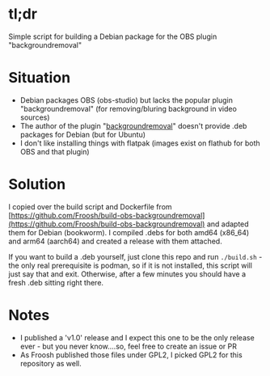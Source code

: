 # tl;dr
Simple script for building a Debian package for the OBS plugin "backgroundremoval"

# Situation
* Debian packages OBS (obs-studio) but lacks the popular plugin "backgroundremoval" (for removing/bluring background in video sources)
* The author of the plugin "[backgroundremoval](https://github.com/locaal-ai/obs-backgroundremoval/)" doesn't provide .deb packages for Debian (but for Ubuntu)
* I don't like installing things with flatpak (images exist on flathub for both OBS and that plugin)

# Solution
I copied over the build script and Dockerfile from [https://github.com/Froosh/build-obs-backgroundremoval](https://github.com/Froosh/build-obs-backgroundremoval)
and adapted them for Debian (bookworm). I compiled .debs for both amd64 (x86_64) and arm64 (aarch64) and created a release with them attached.

If you want to build a .deb yourself, just clone this repo and run `./build.sh` - the only real prerequisite is podman, so if it is not installed, this script will
just say that and exit. Otherwise, after a few minutes you should have a fresh .deb sitting right there.

# Notes
* I published a 'v1.0' release and I expect this one to be the only release ever - but you never know....so, feel free to create an issue or PR
* As Froosh published those files under GPL2, I picked GPL2 for this repository as well.
